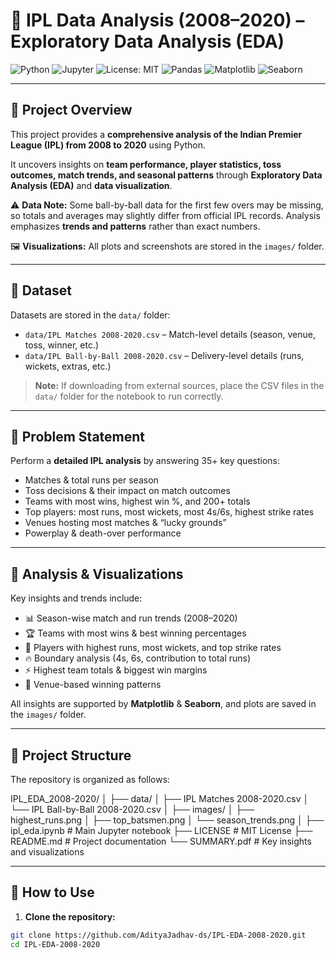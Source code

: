 # 🏏 IPL Data Analysis (2008–2020) – Exploratory Data Analysis (EDA)

![Python](https://img.shields.io/badge/Python-3.10-blue.svg) 
![Jupyter](https://img.shields.io/badge/Notebook-Jupyter-orange.svg)
![License: MIT](https://img.shields.io/badge/License-MIT-green.svg)
![Pandas](https://img.shields.io/badge/Pandas-1.5-blue.svg)
![Matplotlib](https://img.shields.io/badge/Matplotlib-3.8-orange.svg)
![Seaborn](https://img.shields.io/badge/Seaborn-0.12-blueviolet.svg)

---

## 📌 Project Overview
This project provides a **comprehensive analysis of the Indian Premier League (IPL) from 2008 to 2020** using Python.  

It uncovers insights on **team performance, player statistics, toss outcomes, match trends, and seasonal patterns** through **Exploratory Data Analysis (EDA)** and **data visualization**.

⚠️ **Data Note:** Some ball-by-ball data for the first few overs may be missing, so totals and averages may slightly differ from official IPL records. Analysis emphasizes **trends and patterns** rather than exact numbers.  

🖼️ **Visualizations:** All plots and screenshots are stored in the `images/` folder.

---

## 📂 Dataset
Datasets are stored in the `data/` folder:

- `data/IPL Matches 2008-2020.csv` – Match-level details (season, venue, toss, winner, etc.)  
- `data/IPL Ball-by-Ball 2008-2020.csv` – Delivery-level details (runs, wickets, extras, etc.)

> **Note:** If downloading from external sources, place the CSV files in the `data/` folder for the notebook to run correctly.

---

## 🎯 Problem Statement
Perform a **detailed IPL analysis** by answering 35+ key questions:

- Matches & total runs per season  
- Toss decisions & their impact on match outcomes  
- Teams with most wins, highest win %, and 200+ totals  
- Top players: most runs, most wickets, most 4s/6s, highest strike rates  
- Venues hosting most matches & “lucky grounds”  
- Powerplay & death-over performance  

---

## 🔎 Analysis & Visualizations
Key insights and trends include:

- 📊 Season-wise match and run trends (2008–2020)  
- 🏆 Teams with most wins & best winning percentages  
- 🎯 Players with highest runs, most wickets, and top strike rates  
- 🔥 Boundary analysis (4s, 6s, contribution to total runs)  
- ⚡ Highest team totals & biggest win margins  
- 📌 Venue-based winning patterns  

All insights are supported by **Matplotlib** & **Seaborn**, and plots are saved in the `images/` folder.

---

## 📁 Project Structure
The repository is organized as follows:

IPL_EDA_2008-2020/
│
├── data/
│ ├── IPL Matches 2008-2020.csv
│ └── IPL Ball-by-Ball 2008-2020.csv
│
├── images/
│ ├── highest_runs.png
│ ├── top_batsmen.png
│ └── season_trends.png
│
├── ipl_eda.ipynb # Main Jupyter notebook
├── LICENSE # MIT License
├── README.md # Project documentation
└── SUMMARY.pdf # Key insights and visualizations

---

## 📌 How to Use
1. **Clone the repository:**
```bash
git clone https://github.com/AdityaJadhav-ds/IPL-EDA-2008-2020.git
cd IPL-EDA-2008-2020


